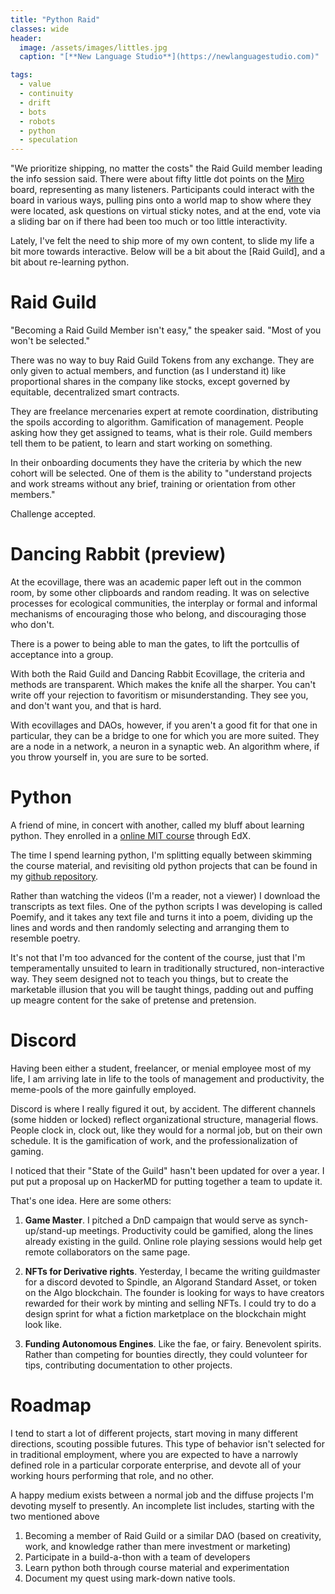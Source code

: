 ```yaml
---
title: "Python Raid"
classes: wide
header:
  image: /assets/images/littles.jpg
  caption: "[**New Language Studio**](https://newlanguagestudio.com)"

tags:
  - value
  - continuity
  - drift
  - bots
  - robots
  - python
  - speculation
---
```


"We prioritize shipping, no matter the costs" the Raid Guild member leading the info session said. There were about fifty little dot points on the [Miro](https://miro.com) board, representing as many listeners. Participants could interact with the board in various ways, pulling pins onto a world map to show where they were located, ask questions on virtual sticky notes, and at the end, vote via a sliding bar on if there had been too much or too little interactivity.

Lately, I've felt the need to ship more of my own content, to slide my life a bit more towards interactive. Below will be a bit about the [Raid Guild], and a bit about re-learning python.

# Raid Guild

"Becoming a Raid Guild Member isn't easy," the speaker said. "Most of you won't be selected."

There was no way to buy Raid Guild Tokens from any exchange. They are only given to actual members, and function (as I understand it) like proportional shares in the company like stocks, except governed by equitable, decentralized smart contracts.

They are freelance mercenaries expert at remote coordination, distributing the spoils according to algorithm. Gamification of management. People asking how they get assigned to teams, what is their role. Guild members tell them to be patient, to learn and start working on something.

In their onboarding documents they have the criteria by which the new cohort will be selected. One of them is the ability to "understand projects and work streams without any brief, training or orientation from other members."

Challenge accepted.

# Dancing Rabbit (preview)

At the ecovillage, there was an academic paper left out in the common room, by some other clipboards and random reading. It was on selective processes for ecological communities, the interplay or formal and informal mechanisms of encouraging those who belong, and discouraging those who don't.

There is a power to being able to man the gates, to lift the portcullis of acceptance into a group.

With both the Raid Guild and Dancing Rabbit Ecovillage, the criteria and methods are transparent. Which makes the knife all the sharper. You can't write off your rejection to favoritism or misunderstanding. They see you, and don't want you, and that is hard.

With ecovillages and DAOs, however, if you aren't a good fit for that one in particular, they can be a bridge to one for which you are more suited. They are a node in a network, a neuron in a synaptic web. An algorithm where, if you throw yourself in, you are sure to be sorted.

# Python

A friend of mine, in concert with another, called my bluff about learning python. They enrolled in a [online MIT course](https://learning.edx.org/course/course-v1:MITx+6.00.1x+1T2022/home) through EdX.

The time I spend learning python, I'm splitting equally between skimming the course material, and revisiting old python projects that can be found in my [github repository](https://github.com/continuitydrift).

Rather than watching the videos (I'm a reader, not a viewer) I download the transcripts as text files. One of the python scripts I was developing is called Poemify, and it takes any text file and turns it into a poem, dividing up the lines and words and then randomly selecting and arranging them to resemble poetry.

It's not that I'm too advanced for the content of the course, just that I'm temperamentally unsuited to learn in traditionally structured, non-interactive way. They seem designed not to teach you things, but to create the marketable illusion that you will be taught things, padding out and puffing up meagre content for the sake of pretense and pretension.

# Discord

Having been either a student, freelancer, or menial employee most of my life, I am arriving late in life to the tools of management and productivity, the meme-pools of the more gainfully employed.

Discord is where I really figured it out, by accident. The different channels (some hidden or locked) reflect organizational structure, managerial flows. People clock in, clock out, like they would for a normal job, but on their own schedule. It is the gamification of work, and the professionalization of gaming.

I noticed that their "State of the Guild" hasn't been updated for over a year. I put put a proposal up on HackerMD for putting together a team to update it.

That's one idea. Here are some others:

1. **Game Master**. I pitched a DnD campaign that would serve as synch-up/stand-up meetings. Productivity could be gamified, along the lines already existing in the guild. Online role playing sessions would help get remote collaborators on the same page.

2. **NFTs for Derivative rights**. Yesterday, I became the writing guildmaster for a discord devoted to Spindle, an Algorand Standard Asset, or token on the Algo blockchain. The founder is looking for ways to have creators rewarded for their work by minting and selling NFTs. I could try to do a design sprint for what a fiction marketplace on the blockchain might look like.

3. **Funding Autonomous Engines**. Like the fae, or fairy. Benevolent spirits. Rather than competing for bounties directly, they could volunteer for tips, contributing documentation to other projects.

# Roadmap

I tend to start a lot of different projects, start moving in many different directions, scouting possible futures. This type of behavior isn't selected for in traditional employment, where you are expected to have a narrowly defined role in a particular corporate enterprise, and devote all of your working hours performing that role, and no other.

A happy medium exists between a normal job and the diffuse projects I'm devoting myself to presently. An incomplete list includes, starting with the two mentioned above

1. Becoming a member of Raid Guild or a similar DAO (based on creativity, work, and knowledge rather than mere investment or marketing)
2. Participate in a build-a-thon with a team of developers
3. Learn python both through course material and experimentation
4. Document my quest using mark-down native tools.
